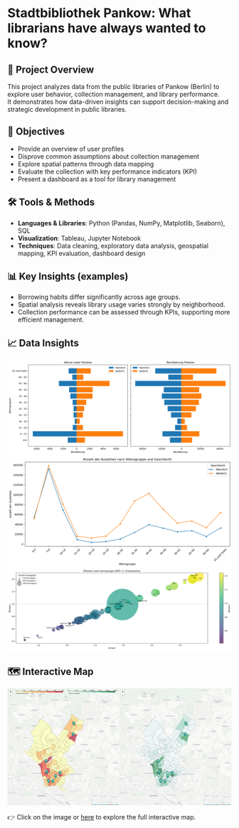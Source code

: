 # Stadtbibliothek Pankow: What librarians have always wanted to know?

## 📌 Project Overview
This project analyzes data from the public libraries of Pankow (Berlin) to explore user behavior, collection management, and library performance.  
It demonstrates how data-driven insights can support decision-making and strategic development in public libraries.  

## 🎯 Objectives
- Provide an overview of user profiles  
- Disprove common assumptions about collection management  
- Explore spatial patterns through data mapping  
- Evaluate the collection with key performance indicators (KPI)  
- Present a dashboard as a tool for library management  

## 🛠️ Tools & Methods
- **Languages & Libraries**: Python (Pandas, NumPy, Matplotlib, Seaborn), SQL  
- **Visualization**: Tableau, Jupyter Notebook  
- **Techniques**: Data cleaning, exploratory data analysis, geospatial mapping, KPI evaluation, dashboard design  

## 📊 Key Insights (examples)
- Borrowing habits differ significantly across age groups.  
- Spatial analysis reveals library usage varies strongly by neighborhood.  
- Collection performance can be assessed through KPIs, supporting more efficient management.

## 📈 Data Insights
![Age pyramid](./images/Alterspyramide.png)
![Borrowing habits by age group](./images/Line_Ausleihzahl_Alter_Geschlecht.png)
![Effizienz](./images/Scatter_Effizienz.png)

## 🗺️ Interactive Map

[![Interactive Map Screenshot](./images/Map_Pankow.png)](https://beatricem476.github.io/Final-project/dualmap_nutzer_prets.html)

👉 Click on the image or [here](https://beatricem476.github.io/Final-project/dualmap_nutzer_prets.html) to explore the full interactive map.
